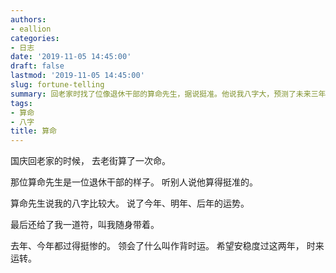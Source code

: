 ```yaml
---
authors:
- eallion
categories:
- 日志
date: '2019-11-05 14:45:00'
draft: false
lastmod: '2019-11-05 14:45:00'
slug: fortune-telling
summary: 回老家时找了位像退休干部的算命先生，据说挺准。他说我八字大，预测了未来三年运势，给了道护身符。最近两年特别倒霉，深刻体会到"背时运"的含义，只求平稳熬过这段日子，等待好运到来。
tags:
- 算命
- 八字
title: 算命
---
```


国庆回老家的时候，
去老街算了一次命。

那位算命先生是一位退休干部的样子。
听别人说他算得挺准的。

算命先生说我的八字比较大。
说了今年、明年、后年的运势。

最后还给了我一道符，叫我随身带着。

去年、今年都过得挺惨的。
领会了什么叫作背时运。
希望安稳度过这两年，
时来运转。